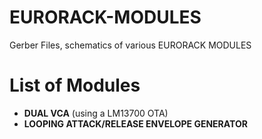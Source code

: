# EURORACK-MODULES

Gerber Files, schematics of various EURORACK MODULES

# List of Modules
- **DUAL VCA** (using a LM13700 OTA)
- **LOOPING ATTACK/RELEASE ENVELOPE GENERATOR**
